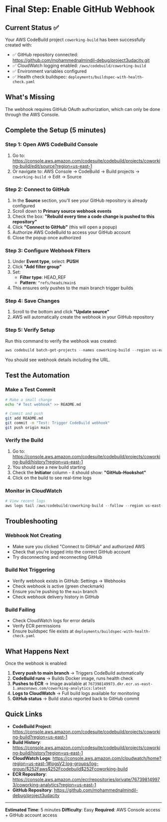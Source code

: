 # Final Step: Enable GitHub Webhook

## Current Status ✅

Your AWS CodeBuild project `coworking-build` has been successfully created with:

- ✅ GitHub repository connected: https://github.com/mohammednalmindil-debug/project3udacity.git
- ✅ CloudWatch logging enabled: `/aws/codebuild/coworking-build`
- ✅ Environment variables configured
- ✅ Health check buildspec: `deployments/buildspec-with-health-check.yaml`

## What's Missing

The webhook requires GitHub OAuth authorization, which can only be done through the AWS Console.

## Complete the Setup (5 minutes)

### Step 1: Open AWS CodeBuild Console

1. Go to: https://console.aws.amazon.com/codesuite/codebuild/projects/coworking-build/edit/source?region=us-east-1
2. Or navigate to: AWS Console → CodeBuild → Build projects → `coworking-build` → Edit → Source

### Step 2: Connect to GitHub

1. In the **Source** section, you'll see your GitHub repository is already configured
2. Scroll down to **Primary source webhook events**
3. Check the box: **"Rebuild every time a code change is pushed to this repository"**
4. Click **"Connect to GitHub"** (this will open a popup)
5. Authorize AWS CodeBuild to access your GitHub account
6. Close the popup once authorized

### Step 3: Configure Webhook Filters

1. Under **Event type**, select: **PUSH**
2. Click **"Add filter group"**
3. Set:
   - **Filter type**: HEAD_REF
   - **Pattern**: `^refs/heads/main$`
4. This ensures only pushes to the main branch trigger builds

### Step 4: Save Changes

1. Scroll to the bottom and click **"Update source"**
2. AWS will automatically create the webhook in your GitHub repository

### Step 5: Verify Setup

Run this command to verify the webhook was created:

```powershell
aws codebuild batch-get-projects --names coworking-build --region us-east-1 --query "projects[0].webhook"
```

You should see webhook details including the URL.

## Test the Automation

### Make a Test Commit

```bash
# Make a small change
echo "# Test webhook" >> README.md

# Commit and push
git add README.md
git commit -m "Test: Trigger CodeBuild webhook"
git push origin main
```

### Verify the Build

1. Go to: https://console.aws.amazon.com/codesuite/codebuild/projects/coworking-build/history?region=us-east-1
2. You should see a new build starting
3. Check the **Initiator** column - it should show: **"GitHub-Hookshot"**
4. Click on the build to see real-time logs

### Monitor in CloudWatch

```powershell
# View recent logs
aws logs tail /aws/codebuild/coworking-build --follow --region us-east-1
```

## Troubleshooting

### Webhook Not Creating

- Make sure you clicked "Connect to GitHub" and authorized AWS
- Check that you're logged into the correct GitHub account
- Try disconnecting and reconnecting GitHub

### Build Not Triggering

- Verify webhook exists in GitHub: Settings → Webhooks
- Check webhook is active (green checkmark)
- Ensure you're pushing to the `main` branch
- Check webhook delivery history in GitHub

### Build Failing

- Check CloudWatch logs for error details
- Verify ECR permissions
- Ensure buildspec file exists at `deployments/buildspec-with-health-check.yaml`

## What Happens Next

Once the webhook is enabled:

1. **Every push to main branch** → Triggers CodeBuild automatically
2. **CodeBuild runs** → Builds Docker image, runs health check
3. **Pushes to ECR** → Image available at `767398149973.dkr.ecr.us-east-1.amazonaws.com/coworking-analytics:latest`
4. **Logs to CloudWatch** → Full build logs available for monitoring
5. **GitHub status** → Build status reported back to GitHub commit

## Quick Links

- **CodeBuild Project**: https://console.aws.amazon.com/codesuite/codebuild/projects/coworking-build?region=us-east-1
- **Build History**: https://console.aws.amazon.com/codesuite/codebuild/projects/coworking-build/history?region=us-east-1
- **CloudWatch Logs**: https://console.aws.amazon.com/cloudwatch/home?region=us-east-1#logsV2:log-groups/log-group/$252Faws$252Fcodebuild$252Fcoworking-build
- **ECR Repository**: https://console.aws.amazon.com/ecr/repositories/private/767398149973/coworking-analytics?region=us-east-1
- **GitHub Repository**: https://github.com/mohammednalmindil-debug/project3udacity

---

**Estimated Time**: 5 minutes
**Difficulty**: Easy
**Required**: AWS Console access + GitHub account access
